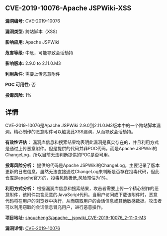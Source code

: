 ## CVE-2019-10076-Apache JSPWiki-XSS

**漏洞编号:** CVE-2019-10076

**漏洞类型:** 跨站脚本（XSS）

**影响应用:** Apache JSPWiki

**危害等级:** 中危，可能导致会话劫持

**影响版本:** 2.9.0 to 2.11.0.M3

**利用条件:** 需要上传恶意附件

**POC 可用性:** 否

**投毒风险:** 1%

## 详情

CVE-2019-10076是Apache JSPWiki 2.9.0到2.11.0.M3版本中的一个跨站脚本漏洞。精心制作的恶意附件可以触发此XSS漏洞，从而导致会话劫持。

**有效性评估：**
漏洞库信息和搜索结果均表明此漏洞是真实存在的，并且利用方式是通过上传恶意附件。但是提供的代码并非POC代码，而是Apache JSPWiki的ChangeLog，所以目前无法判断提供的POC是否可用。

**投毒风险分析：**
提供的代码是Apache JSPWiki的ChangeLog，主要记录了版本更新的日志信息。虽然无法直接通过ChangeLog来判断是否存在投毒代码，但此仓库是apache官方的，投毒风险极低,风险预估为1%。

**利用方式分析：**
根据漏洞库信息和搜索结果，攻击者需要上传一个精心制作的恶意附件，该附件包含恶意的JavaScript代码。当用户访问或下载该附件时，恶意代码将在用户的浏览器中执行，从而窃取用户的会话信息或其他敏感数据。攻击者可以利用窃取的会话信息冒充用户，进行恶意操作。


**项目地址:** [shoucheng3/apache__jspwiki_CVE-2019-10076_2-11-0-M3](https://github.com/shoucheng3/apache__jspwiki_CVE-2019-10076_2-11-0-M3)

**漏洞详情:** [CVE-2019-10076](https://nvd.nist.gov/vuln/detail/CVE-2019-10076)